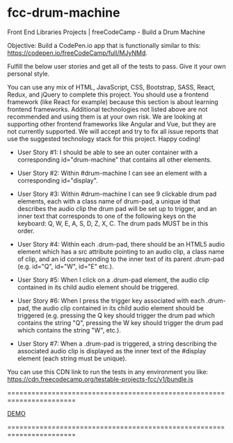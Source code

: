 # fcc-drum-machine

Front End Libraries Projects | freeCodeCamp - Build a Drum Machine

Objective: Build a CodePen.io app that is functionally similar to this: https://codepen.io/freeCodeCamp/full/MJyNMd.

Fulfill the below user stories and get all of the tests to pass. Give it your own personal style.

You can use any mix of HTML, JavaScript, CSS, Bootstrap, SASS, React, Redux, and jQuery to complete this project. You should use a frontend framework (like React for example) because this section is about learning frontend frameworks. Additional technologies not listed above are not recommended and using them is at your own risk. We are looking at supporting other frontend frameworks like Angular and Vue, but they are not currently supported. We will accept and try to fix all issue reports that use the suggested technology stack for this project. Happy coding!

* User Story #1: I should be able to see an outer container with a corresponding id="drum-machine" that contains all other elements.

* User Story #2: Within #drum-machine I can see an element with a corresponding id="display".

* User Story #3: Within #drum-machine I can see 9 clickable drum pad elements, each with a class name of drum-pad, a unique id that describes the audio clip the drum pad will be set up to trigger, and an inner text that corresponds to one of the following keys on the keyboard: Q, W, E, A, S, D, Z, X, C. The drum pads MUST be in this order.

* User Story #4: Within each .drum-pad, there should be an HTML5 audio element which has a src attribute pointing to an audio clip, a class name of clip, and an id corresponding to the inner text of its parent .drum-pad (e.g. id="Q", id="W", id="E" etc.).

* User Story #5: When I click on a .drum-pad element, the audio clip contained in its child audio element should be triggered.
 
* User Story #6: When I press the trigger key associated with each .drum-pad, the audio clip contained in its child audio element should be triggered (e.g. pressing the Q key should trigger the drum pad which contains the string "Q", pressing the W key should trigger the drum pad which contains the string "W", etc.).

* User Story #7: When a .drum-pad is triggered, a string describing the associated audio clip is displayed as the inner text of the #display element (each string must be unique).

You can use this CDN link to run the tests in any environment you like: https://cdn.freecodecamp.org/testable-projects-fcc/v1/bundle.js


=======================================================================

[DEMO](https://codepen.io/staog/full/gJGovE)

=======================================================================
